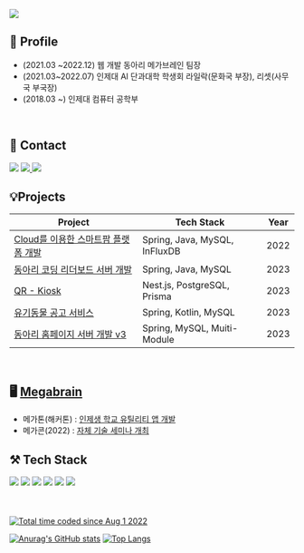 ![](https://github-profile-summary-cards.vercel.app/api/cards/profile-details?username=MoonSangWon&theme=default)

## 📌 Profile

- (2021.03 ~2022.12) 웹 개발 동아리 메가브레인 팀장
- (2021.03~2022.07) 인제대 AI 단과대학 학생회 라일락(문화국 부장), 리셋(사무국 부국장)
- (2018.03 ~) 인제대 컴퓨터 공학부
<br>

## 📩 Contact

<a href="https://velog.io/@kuim75">
<img src="https://img.shields.io/badge/Velog-20C997?style=for-the-badge&logo=Velog&logoColor=white"/></a>
    <a href="https://curious-bubbler-f7d.notion.site/HOME-97b90076e25c4f91a84ae7e04028819c" target="_blank"><img src="https://img.shields.io/badge/Notion-000000?style=for-the-badge&logo=Notion&logoColor=white"/>
<a href="https://moon125774@gmail.com" target="_blank"><img src="https://img.shields.io/badge/gmail-ffffff?style=for-the-badge&logo=gmail&logoColor=Red"/></a>
<br>

## 💡Projects

| Project                                                                                   | Tech Stack                    | Year |
| ----------------------------------------------------------------------------------------- | ----------------------------- | ---- |
| [Cloud를 이용한 스마트팜 플랫폼 개발](https://github.com/Cloud-Farmer/backend)            | Spring, Java, MySQL, InFluxDB | 2022 |
| [동아리 코딩 리더보드 서버 개발](https://github.com/inje-megabrain/Mega-Waka-Board-be-v3) | Spring, Java, MySQL           | 2023 |
| [QR - Kiosk](https://github.com/jadru/qr-kiosk)                                           | Nest.js, PostgreSQL, Prisma   | 2023 |
| [유기동물 공고 서비스](https://github.com/ToyPJ-MC/abandoned-pets-be)                     | Spring, Kotlin, MySQL         | 2023 |
| [동아리 홈페이지 서버 개발 v3](https://github.com/inje-megabrain/megabrain-apps-be)       | Spring, MySQL, Muiti-Module   | 2023 |
<br>
    
## 🖥️ [Megabrain](https://www.megabrain.kr/)

- 메가톤(해커톤) : [인제생 학교 유틸리티 앱 개발](https://www.megabrain.kr/899fefaf96624cbc9127a7e073c60309)
- 메가콘(2022) : [자체 기술 세미나 개최](https://official-website-megabrain.vercel.app/con-2022)
  <br>

## ⚒️ Tech Stack

<p align="left" display="inline-block">
  <img src="https://img.shields.io/badge/JAVA-007396?style=for-the-badge&logo=java&logoColor=white"> 
    <img src="https://img.shields.io/badge/Spring-6DB33F?style=for-the-badge&logo=Spring&logoColor=white">
    <img src="https://img.shields.io/badge/SpringBoot-6DB33F?style=for-the-badge&logo=SpringBoot&logoColor=white">
<img src="https://img.shields.io/badge/kotiln-5F00FF?style=for-the-badge&logo=kotiln&logoColor=white">
<img src="https://img.shields.io/badge/mysql-FFFFFF?style=for-the-badge&logo=mysql&logoColor=black">
<img src="https://img.shields.io/badge/postgresql-4374D9?style=for-the-badge&logo=postgresql&logoColor=white">
<br><br><br><br>
<a href="https://wakatime.com/@182dff72-168b-467b-ad05-30feb9d9a130"><img src="https://wakatime.com/badge/user/182dff72-168b-467b-ad05-30feb9d9a130.svg" alt="Total time coded since Aug 1 2022" /></a>

[![Anurag's GitHub stats](https://github-readme-stats.vercel.app/api?username=moonsangwon)](https://github.com/moonsangwon/github-readme-stats)
[![Top Langs](https://github-readme-stats.vercel.app/api/top-langs/?username=moonsangwon&layout=compact)](https://github.com/anuraghazra/github-readme-stats)
<br><br>
